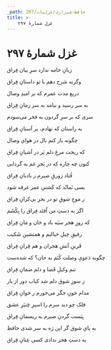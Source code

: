 ```yaml
---
_path: حافظ-شیرازی/غزلیات/297
title: >-
    غزل شمارهٔ ۲۹۷
---
```

# غزل شمارهٔ ۲۹۷

<div class="b" id="bn1"><div class="m1"><p>زبانِ خامه ندارد سرِ بیان فِراق</p></div>
<div class="m2"><p>وگرنه شرح دهم با تو داستانِ فِراق</p></div></div>
<div class="b" id="bn2"><div class="m1"><p>دریغ مدت عمرم که بر امیدِ وصال</p></div>
<div class="m2"><p>به سر رسید و نیامد به سر زمانِ فِراق</p></div></div>
<div class="b" id="bn3"><div class="m1"><p>سری که بر سرِ گردون به فخر می‌سودم</p></div>
<div class="m2"><p>به راستان که نهادم، بر آستانِ فِراق</p></div></div>
<div class="b" id="bn4"><div class="m1"><p>چگونه باز کنم بال در هوایِ وصال</p></div>
<div class="m2"><p>که ریخت مرغِ دلم پَر در آشیانِ فِراق</p></div></div>
<div class="b" id="bn5"><div class="m1"><p>کنون چه چاره که در بَحرِ غم به گردابی</p></div>
<div class="m2"><p>فُتاد زورقِ صبرم ز بادبانِ فِراق</p></div></div>
<div class="b" id="bn6"><div class="m1"><p>بسی نَمانْد که کَشتیِ عمر غرقه شود</p></div>
<div class="m2"><p>ز موجِ شوقِ تو در بحرِ بی‌کرانِ فِراق</p></div></div>
<div class="b" id="bn7"><div class="m1"><p>اگر به دستِ من اُفتَد فِراق را بِکُشَم</p></div>
<div class="m2"><p>که روزِ هجر سیَه باد و خان و مانِ فِراق</p></div></div>
<div class="b" id="bn8"><div class="m1"><p>رفیقِ خِیلِ خیالیم و همنشینِ شَکیب</p></div>
<div class="m2"><p>قَرینِ آتشِ هجران و هم قِرانِ فِراق</p></div></div>
<div class="b" id="bn9"><div class="m1"><p>چگونه دَعویِ وصلت کُنَم به جان؟ که شده‌ست</p></div>
<div class="m2"><p>تنم وکیلِ قَضا و دلم ضمانِ فِراق</p></div></div>
<div class="b" id="bn10"><div class="m1"><p>ز سوزِ شوق دلم شد کباب دور از یار</p></div>
<div class="m2"><p>مدام خونِ جگر می‌خورم ز خوانِ فِراق</p></div></div>
<div class="b" id="bn11"><div class="m1"><p>فلک چو دید سرم را اسیرِ چَنبَرِ عشق</p></div>
<div class="m2"><p>بِبَست گردنِ صبرم به ریسمانِ فِراق</p></div></div>
<div class="b" id="bn12"><div class="m1"><p>به پایِ شوق گر این رَه به سر شدی حافظ</p></div>
<div class="m2"><p>به دستِ هجر ندادی کسی عِنانِ فِراق</p></div></div>
